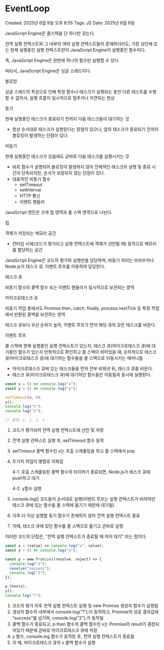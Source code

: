 # EventLoop

Created: 2025년 6월 9일 오후 8:55
Tags: JS
Date: 2025년 6월 9일

JavaScript Engine은 콜스택을 단 하나만 갖는다.

전역 실행 컨텍스트와 그 내부의 여러 실행 컨텍스트들이 존재하더라도, 가장 상단에 있는 현재 실행중인 실행 컨텍스트만이 JavaScript Engine이 실행중인 함수이다.

즉, JavaScript Engine은 한번에 하나의 함수만 실행할 수 있다.

따라서, JavaScript Engine은 싱글 스레드이다.

블로킹

싱글 스레드의 특성으로 인해 특정 함수나 태스크가 실행되는 동안 다른 태스트를 수행할 수 없어서, 실행 흐름이 일시적으로 멈추거나 지연되는 현상

동기

현재 실행중인 태스크가 종료되기 전까지 다음 태스크들이 대기하는 것

- 항상 순서대로 태스크가 실행된다는 장점이 있으나, 앞의 태스크가 종료되기 전까지 블로킹이 발생하는 단점이 있다.

비동기

현재 실행중인 태스크가 있음에도 곧바로 다음 태스크를 실행시키는 것

- 바로 함수가 실행되어 블로킹이 발생하지 않아 전체적인 태스크의 실행 및 종료 시간이 단축되지만, 순서가 보장되지 않는 단점이 있다.
- 대표적인 비동기 함수
    - setTimeout
    - setInterval
    - HTTP 통신
    - 이벤트 핸들러

JavaScript 엔진은 크게 힙 영역과 콜 스택 영역으로 나뉜다.

힙

객체가 저장되는 메모리 공간

- 런타임 시에(코드가 평가되고 실행 컨텍스트에 객체가 선언될 때) 동적으로 메모리를 할당하는 공간

JavaScript Engine은 코드의 평가와 실행만을 담당하며, 비동기 처리는 브라우저나 Node.js가 태스크 큐, 이벤트 루프를 이용하여 담당한다.

태스크 큐

비동기 함수의 콜백 함수 또는 이벤트 핸들러가 일시적으로 보관되는 영역

마이크로태스크 큐

비동기 작업 중에서도 Promise.then, catch, finally, process.nextTick 등 특정 작업에서 반환된 콜백을 보관하는 영역

태스크 큐보다 우선 순위가 높아, 이벤트 루프가 먼저 해당 큐의 모든 태스크를 비운다.

이벤트 루프

콜 스택에 현재 실행중인 실행 컨텍스트가 있는지, 태스크 큐(마이크로태스크 큐)에 대기중인 함수가 있는지 반복적으로 확인하고 콜 스택이 비어있을 때, 순차적으로 태스크 큐(마이크로태스크 큐)에 대기하는 함수들을 콜 스택으로 이동시키는 매커니즘

- 마이크로태스크 큐에 있는 태스크들을 먼저 전부 비워낸 뒤, 태스크 큐를 비운다.
- 태스크 큐(마이크로태스크 큐)에 대기하던 함수들은 이동됨과 동시에 실행된다.

```jsx
const x = () => console.log("x");
const y = () => console.log("y");

setTimeout(x, 0);
y();
console.log("1");
console.log("2");

// 결과: y, 1, 2, x
```

1. 코드가 평가되어 전역 실행 컨텍스트에 선언 및 저장
2. 전역 실행 컨텍스트 실행 후, setTimeout 함수 동작
3. setTimeout 콜백 함수인 x는 호출 스케줄링을 하고 콜 스택에서 pop
4. 두가지 작업이 병렬로 이뤄짐
    
    4-1. 호출 스케줄링된 콜백 함수의 타이머가 종료되면, Node.js가 태스크 큐에 push하고 대기
    
    4-2. y함수 실행
    
5. console.log() 코드들이 순서대로 실행(이벤트 루프는 실행 컨텍스트가 비어야만 태스크 큐에 있는 함수를 콜 스택에 옮기기 때문에 대기됨)
6. 이후 더 이상 실행할 동기 함수가 존재하지 않아 전역 실행 컨텍스트 종료
7. 이때, 태스크 큐에 있던 함수를 콜 스택으로 옮기고 곧바로 실행

이러한 코드의 단점은, “전역 실행 컨텍스트가 종료될 때 까지 대기” 라는 점이다.

```jsx
const x = (value) => console.log("x", value);
const y = () => console.log("y");

const p = new Promise((resolve, reject) => {
  console.log("1");
  resolve("success");
  console.log("2");
});

p.then(x);
y();
console.log("7");
```

1. 코드의 평가 이후 전역 실행 컨텍스트 실행 및 new Promise 생성자 함수가 실행됨
2. 생성자 함수의 내부에서 console.log(”1”);이 동작하고, Promise의 성공 결과값에 “success”를 넘기며, console.log(”2”);가 동작됨
3. 콜백 함수가 종료되고, p.then 함수의 콜백 함수인 x는 Promise의 result가 결정되어있기 때문에 곧바로 마이크로태스크 큐에 저장
4. y 함수, console.log 함수가 동작된 후, 전역 실행 컨텍스트가 종료됨
5. 이 때, 마이크로태스크 큐의 x 콜백 함수가 실행